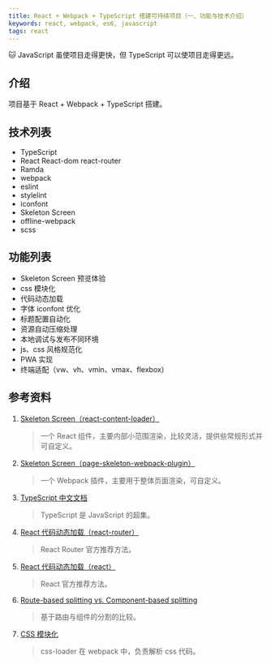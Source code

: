 ```yaml
---
title: React + Webpack + TypeScript 搭建可持续项目（一、功能与技术介绍）
keywords: react, webpack, es6, javascript
tags: react
---
```


:cat: JavaScript 虽使项目走得更快，但 TypeScript 可以使项目走得更远。
<!--more-->

## 介绍

项目基于 React + Webpack + TypeScript 搭建。

## 技术列表

- TypeScript
- React React-dom react-router
- Ramda
- webpack
- eslint
- stylelint
- iconfont
- Skeleton Screen
- offline-webpack
- scss


## 功能列表

- Skeleton Screen 预览体验
- css 模块化
- 代码动态加载
- 字体 iconfont 优化
- 标题配置自动化
- 资源自动压缩处理
- 本地调试与发布不同环境
- js、css 风格规范化
- PWA 实现
- 终端适配（vw、vh、vmin、vmax、flexbox）

## 参考资料

1. [Skeleton Screen（react-content-loader）](https://github.com/danilowoz/react-content-loader)

    > 一个 React 组件，主要内部小范围渲染，比较灵活，提供些常规形式并可自定义。

2. [Skeleton Screen（page-skeleton-webpack-plugin）](https://github.com/ElemeFE/page-skeleton-webpack-plugin)

    > 一个 Webpack 插件，主要用于整体页面渲染，可自定义。

3. [TypeScript 中文文档](https://tslang.cn/docs/home.html)

    > TypeScript 是 JavaScript 的超集。

4. [React 代码动态加载（react-router）](https://reacttraining.com/react-router/web/guides/code-splitting)

    > React Router 官方推荐方法。

5. [React 代码动态加载（react）](https://reactjs.org/docs/code-splitting.html)

    > React 官方推荐方法。

6. [Route-based splitting vs. Component-based splitting](https://github.com/jamiebuilds/react-loadable)

    > 基于路由与组件的分割的比较。

7. [CSS 模块化](https://github.com/webpack-contrib/css-loader)

    > css-loader 在 webpack 中，负责解析 css 代码。